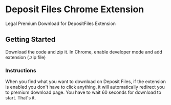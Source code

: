 # Deposit Files Chrome Extension

Legal Premium Download for DepositFiles Extension

## Getting Started

Download the code and zip it. In Chrome, enable developer mode and add extension (.zip file)

### Instructions

When you find what you want to download on Deposit Files, if the extension is enabled you don't have to click anything, it will automatically redirect you to premium download page. You have to wait 60 seconds for download to start. That's it.
